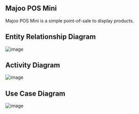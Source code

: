 ## Majoo POS Mini

Majoo POS Mini is a simple point-of-sale to display products.


## Entity Relationship Diagram

![image](https://user-images.githubusercontent.com/4216529/170176608-5dbf26db-f813-44c9-94ec-a09bb16f1f67.png)


## Activity Diagram

![image](https://user-images.githubusercontent.com/4216529/170178047-899c8d8a-a70c-4bb0-ac8f-3d4034bfca3f.png)


## Use Case Diagram

![image](https://user-images.githubusercontent.com/4216529/170179376-ae214dde-24b6-4cc5-904d-29f96f2f773b.png)
